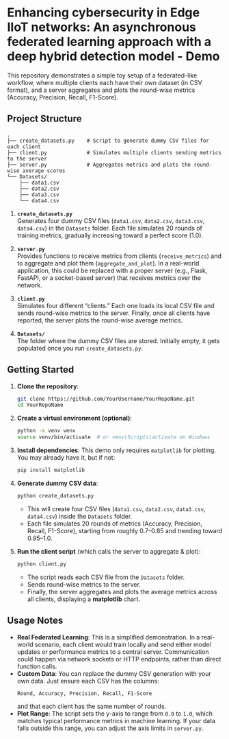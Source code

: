 # Enhancing cybersecurity in Edge IIoT networks: An asynchronous federated learning approach with a deep hybrid detection model - Demo

This repository demonstrates a simple toy setup of a federated-like workflow, where multiple clients each have their own dataset (in CSV format), and a server aggregates and plots the round-wise metrics (Accuracy, Precision, Recall, F1-Score).

## Project Structure

```
.
├── create_datasets.py    # Script to generate dummy CSV files for each client
├── client.py             # Simulates multiple clients sending metrics to the server
├── server.py             # Aggregates metrics and plots the round-wise average scores
└── Datasets/
    ├── data1.csv
    ├── data2.csv
    ├── data3.csv
    └── data4.csv
```

1. **`create_datasets.py`**  
   Generates four dummy CSV files (`data1.csv`, `data2.csv`, `data3.csv`, `data4.csv`) in the `Datasets` folder. Each file simulates 20 rounds of training metrics, gradually increasing toward a perfect score (1.0).

2. **`server.py`**  
   Provides functions to receive metrics from clients (`receive_metrics`) and to aggregate and plot them (`aggregate_and_plot`). In a real-world application, this could be replaced with a proper server (e.g., Flask, FastAPI, or a socket-based server) that receives metrics over the network.

3. **`client.py`**  
   Simulates four different “clients.” Each one loads its local CSV file and sends round-wise metrics to the server. Finally, once all clients have reported, the server plots the round-wise average metrics.

4. **`Datasets/`**  
   The folder where the dummy CSV files are stored. Initially empty, it gets populated once you run `create_datasets.py`.

## Getting Started

1. **Clone the repository**:
   ```bash
   git clone https://github.com/YourUsername/YourRepoName.git
   cd YourRepoName
   ```

2. **Create a virtual environment (optional)**:
   ```bash
   python -m venv venv
   source venv/bin/activate  # or venv\Scripts\activate on Windows
   ```

3. **Install dependencies**:
   This demo only requires `matplotlib` for plotting. You may already have it, but if not:
   ```bash
   pip install matplotlib
   ```

4. **Generate dummy CSV data**:
   ```bash
   python create_datasets.py
   ```
   - This will create four CSV files (`data1.csv`, `data2.csv`, `data3.csv`, `data4.csv`) inside the `Datasets` folder.
   - Each file simulates 20 rounds of metrics (Accuracy, Precision, Recall, F1-Score), starting from roughly 0.7–0.85 and trending toward 0.95–1.0.

5. **Run the client script** (which calls the server to aggregate & plot):
   ```bash
   python client.py
   ```
   - The script reads each CSV file from the `Datasets` folder.
   - Sends round-wise metrics to the server.
   - Finally, the server aggregates and plots the average metrics across all clients, displaying a **matplotlib** chart.

## Usage Notes

- **Real Federated Learning**: This is a simplified demonstration. In a real-world scenario, each client would train locally and send either model updates or performance metrics to a central server. Communication could happen via network sockets or HTTP endpoints, rather than direct function calls.
- **Custom Data**: You can replace the dummy CSV generation with your own data. Just ensure each CSV has the columns:  
  ```
  Round, Accuracy, Precision, Recall, F1-Score
  ```
  and that each client has the same number of rounds.
- **Plot Range**: The script sets the y-axis to range from `0.0` to `1.0`, which matches typical performance metrics in machine learning. If your data falls outside this range, you can adjust the axis limits in `server.py`.

